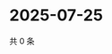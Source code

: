 # 2025-07-25

共 0 条

<!-- BEGIN ZHIHUQUESTIONS -->
<!-- 最后更新时间 Fri Jul 25 2025 01:13:03 GMT+0800 (China Standard Time) -->

<!-- END ZHIHUQUESTIONS -->

